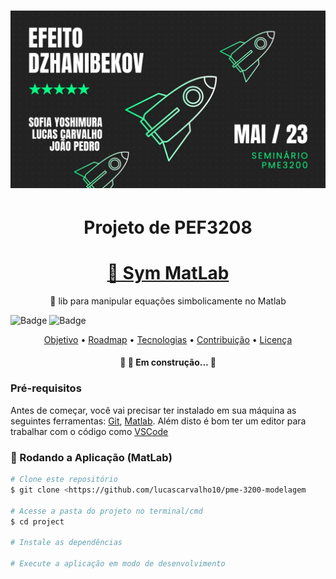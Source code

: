 <h1 align="center">
  <img alt="PME3200" title="#pme3200" src="./Seminário PME3200.jpg" />
</h1>

<h1 align="center">Projeto de PEF3208</h1>

<h1 align="center">
    <a href="[https://threejs.org/](https://www.mathworks.com/help/symbolic/sym.html)">🔗 Sym MatLab</a>
</h1>
<p align="center">🚀 lib para manipular equações simbolicamente no Matlab</p>


![Badge](https://img.shields.io/badge/Poli-USP-%add8e6?style=for-the-badge&logo=ghost)
![Badge](https://img.shields.io/badge/PME-3200-%1234a5?style=for-the-badge&logo=ghost)


<p align="center">
 <a href="#objetivo">Objetivo</a> •
 <a href="#roadmap">Roadmap</a> • 
 <a href="#tecnologias">Tecnologias</a> • 
 <a href="#contribuicao">Contribuição</a> • 
 <a href="#licenc-a">Licença</a> 
</p>

<h4 align="center"> 
	🚧  🚀 Em construção...  🚧
</h4>

### Pré-requisitos

Antes de começar, você vai precisar ter instalado em sua máquina as seguintes ferramentas:
[Git](https://git-scm.com), [Matlab]([https://nodejs.org/en/](https://matlab.mathworks.com/)). 
Além disto é bom ter um editor para trabalhar com o código como [VSCode](https://code.visualstudio.com/)

### 🎲 Rodando a Aplicação (MatLab)

```bash
# Clone este repositório
$ git clone <https://github.com/lucascarvalho10/pme-3200-modelagem

# Acesse a pasta do projeto no terminal/cmd
$ cd project

# Instale as dependências

# Execute a aplicação em modo de desenvolvimento
```

